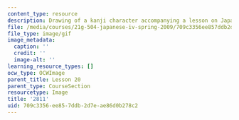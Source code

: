```yaml
---
content_type: resource
description: Drawing of a kanji character accompanying a lesson on Japanese.
file: /media/courses/21g-504-japanese-iv-spring-2009/709c3356ee857ddb2d7eae86d0b278c2_2811.gif
file_type: image/gif
image_metadata:
  caption: ''
  credit: ''
  image-alt: ''
learning_resource_types: []
ocw_type: OCWImage
parent_title: Lesson 20
parent_type: CourseSection
resourcetype: Image
title: '2811'
uid: 709c3356-ee85-7ddb-2d7e-ae86d0b278c2
---
```

